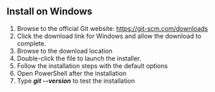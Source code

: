 ## Install on Windows

1. Browse to the official Git website: https://git-scm.com/downloads
2. Click the download link for Windows and allow the download to complete.
3. Browse to the download location
4. Double-click the file to launch the installer.
5. Follow the installation steps with the default options
6. Open PowerShell after the installation
7. Type ***git --version*** to test the installation